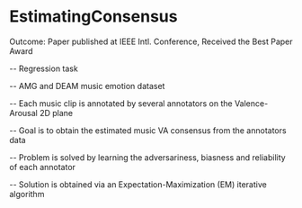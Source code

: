 # EstimatingConsensus

Outcome: Paper published at IEEE Intl. Conference, 
Received the Best Paper Award

-- Regression task

-- AMG and DEAM music emotion dataset

-- Each music clip is annotated by several annotators on the Valence-Arousal 2D plane

-- Goal is to obtain the estimated music VA consensus from the annotators data

-- Problem is solved by learning the adversariness, biasness and reliability of each annotator

-- Solution is obtained via an Expectation-Maximization (EM) iterative algorithm
